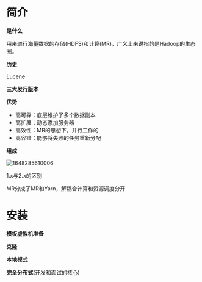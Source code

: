 # 简介



**是什么**

用来进行海量数据的存储(HDFS)和计算(MR)，广义上来说指的是Hadoop的生态圈。



**历史**

Lucene



**三大发行版本**



**优势**

* 高可靠：底层维护了多个数据副本
* 高扩展：动态添加服务器
* 高效性：MR的思想下，并行工作的
* 高容错：能够将失败的任务重新分配



**组成**

![1648285610006](E:\note\2\merge\img\Hadoop组成.png)

1.x与2.x的区别

MR分成了MR和Yarn，解耦合计算和资源调度分开



# 安装



**模板虚拟机准备**



**克隆**



**本地模式**



**完全分布式**(开发和面试的核心)